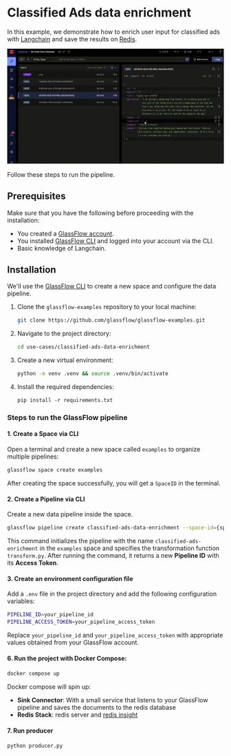 # Classified Ads data enrichment

In this example, we demonstrate how to enrich user input for classified ads with [Langchain](https://www.langchain.com/) and save the results on [Redis](https://redis.io/). 

![Redis Dashbaord with Glassflow](/assets/Classified-Ads-enrichment-use-case.gif)

Follow these steps to run the pipeline.

## Prerequisites

Make sure that you have the following before proceeding with the installation:

- You created a [GlassFlow account](https://learn.glassflow.dev/docs/get-started/create-account).
- You installed [GlassFlow CLI](https://learn.glassflow.dev/docs/get-started/glassflow-cli) and logged into your account via the CLI.
- Basic knowledge of Langchain.

## Installation

We'll use the [GlassFlow CLI](https://learn.glassflow.dev/docs/get-started/glassflow-cli) to create a new space and configure the data pipeline.


1. Clone the `glassflow-examples` repository to your local machine:
    
    ```bash
    git clone https://github.com/glassflow/glassflow-examples.git
    ```
    
2. Navigate to the project directory:
    
    ```bash
    cd use-cases/classified-ads-data-enrichment
    ```

3. Create a new virtual environment:
    
    ```bash
    python -m venv .venv && source .venv/bin/activate
    ```
    
4. Install the required dependencies:
    
    ```
    pip install -r requirements.txt
    ```    

### Steps to run the GlassFlow pipeline

#### 1. Create a Space via CLI

Open a terminal and create a new space called `examples` to organize multiple pipelines:

   ```bash
   glassflow space create examples
   ```

After creating the space successfully, you will get a `SpaceID` in the terminal.

#### 2. Create a Pipeline via CLI

Create a new data pipeline inside the space.

   ```bash
   glassflow pipeline create classified-ads-data-enrichment --space-id={space_id} --function=transform.py
   ```

This command initializes the pipeline with the name `classified-ads-enrichment` in the `examples` space and specifies the transformation function `transform.py`. After running the command, it returns a new **Pipeline ID** with its **Access Token**.

#### 3. Create an environment configuration file

Add a `.env` file in the project directory and add the following configuration variables:

   ```bash
   PIPELINE_ID=your_pipeline_id
   PIPELINE_ACCESS_TOKEN=your_pipeline_access_token
   ```

Replace `your_pipeline_id` and `your_pipeline_access_token` with appropriate values obtained from your GlassFlow account.

#### 6. Run the project with Docker Compose:
    
   ```bash
   docker compose up
   ```

Docker compose will spin up:
- **Sink Connector**: With a small service that listens to your GlassFlow pipeline and saves the documents to the redis database
- **Redis Stack**: redis server and [redis insight](http://localhost:8001/)

#### 7. Run producer

   ```bash
   python producer.py
   ```
